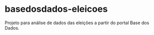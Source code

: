 # basedosdados-eleicoes
Projeto para análise de dados das eleições a partir do portal Base dos Dados.
